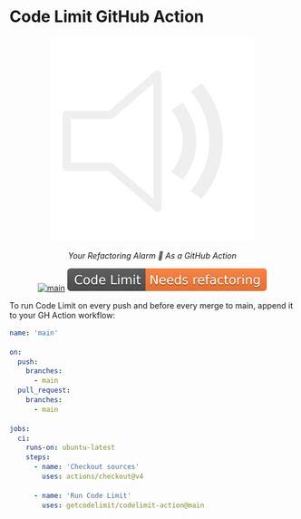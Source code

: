 # Code Limit GitHub Action

<div align="center">

![Logo](docs/logo.png)

</div>

<div align="center">

  *Your Refactoring Alarm 🔔 As a GitHub Action*

</div>

<div align="center">

[![main](https://github.com/getcodelimit/codelimit-action/actions/workflows/main.yml/badge.svg)](https://github.com/getcodelimit/codelimit-action/actions/workflows/main.yml)
[![Checked with Code Limit](https://github.com/getcodelimit/codelimit-action/blob/_codelimit_reports/main/badge.svg)](https://github.com/getcodelimit/codelimit-action/blob/_codelimit_reports/main/codelimit.md)

</div>

To run Code Limit on every push and before every merge to main, append it to
your GH Action workflow:

```yaml
name: 'main'

on:
  push:
    branches: 
      - main
  pull_request:
    branches: 
      - main

jobs:
  ci:
    runs-on: ubuntu-latest
    steps:
      - name: 'Checkout sources'
        uses: actions/checkout@v4

      - name: 'Run Code Limit'
        uses: getcodelimit/codelimit-action@main
```
